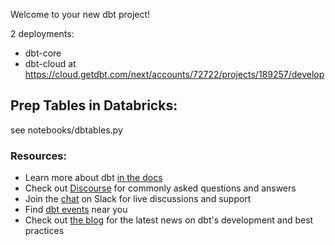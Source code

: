 Welcome to your new dbt project!

2 deployments:
- dbt-core
- dbt-cloud at https://cloud.getdbt.com/next/accounts/72722/projects/189257/develop


## Prep Tables in Databricks:

see notebooks/dbtables.py


### Resources:
- Learn more about dbt [in the docs](https://docs.getdbt.com/docs/introduction)
- Check out [Discourse](https://discourse.getdbt.com/) for commonly asked questions and answers
- Join the [chat](https://community.getdbt.com/) on Slack for live discussions and support
- Find [dbt events](https://events.getdbt.com) near you
- Check out [the blog](https://blog.getdbt.com/) for the latest news on dbt's development and best practices
